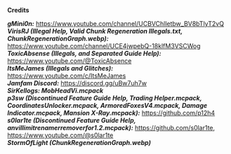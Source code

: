 **Credits**
<br>

***gMini0n:*** https://www.youtube.com/channel/UCBVChlletbw_BV8bTlyT2vQ
<br>
***VirisRJ (Illegal Help, Valid Chunk Regeneration Illegals.txt, ChunkRegenerationGraph.webp):*** https://www.youtube.com/channel/UCE4jwpebQ-18klfM3VSCWog
<br>
***ToxicAbsense (Illegals, and Separated Guide Help):*** https://www.youtube.com/@ToxicAbsence
<br>
***ItsMeJames (Illegals and Glitches):*** https://www.youtube.com/c/ItsMeJames
<br>
***Jamfam Discord:*** https://discord.gg/uBw7uh7w
<br>
***SirKellogs: MobHeadVi.mcpack***
<br>
***p3sw (Discontinued Feature Guide Help, Trading Helper.mcpack, CoordinatesUnlocker.mcpack, ArmoredFoxesV4.mcpack, Damage Indicator.mcpack, Mansion X-Ray.mcpack):*** https://github.com/p12h4
<br>
***s0lar1te (Discontinued Feature Guide Help, anvillimitrenamerremoverfor1.2.mcpack):*** https://github.com/s0lar1te, https://www.youtube.com/@s0lar1te
<br>
***StormOfLight (ChunkRegenerationGraph.webp)***
